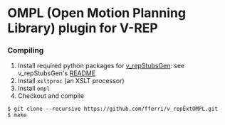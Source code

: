 # OMPL (Open Motion Planning Library) plugin for V-REP

### Compiling

1. Install required python packages for [v_repStubsGen](https://github.com/fferri/v_repStubsGen): see v_repStubsGen's [README](https://github.com/fferri/v_repStubsGen/blob/master/README.md)
2. Install `xsltproc` (an XSLT processor)
3. Install `ompl`
4. Checkout and compile
```
$ git clone --recursive https://github.com/fferri/v_repExtOMPL.git
$ make
```
